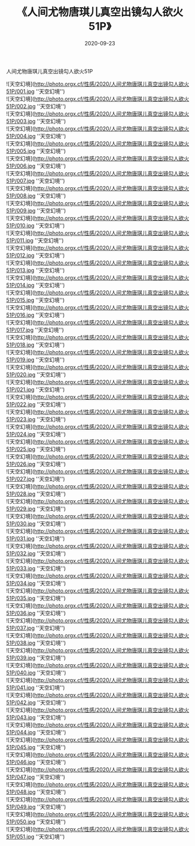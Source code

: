 ﻿---
layout: post
title:  《人间尤物唐琪儿真空出镜勾人欲火51P》
date:   2020-09-23
img: http://photo.orgx.cf/性感/2020/人间尤物唐琪儿真空出镜勾人欲火51P/000.jpg
categories: [美女, 性感, 泳衣]
---

人间尤物唐琪儿真空出镜勾人欲火51P



![天空幻境](http://photo.orgx.cf/性感/2020/人间尤物唐琪儿真空出镜勾人欲火51P/001.jpg ''天空幻境'') <br>
![天空幻境](http://photo.orgx.cf/性感/2020/人间尤物唐琪儿真空出镜勾人欲火51P/002.jpg ''天空幻境'') <br>
![天空幻境](http://photo.orgx.cf/性感/2020/人间尤物唐琪儿真空出镜勾人欲火51P/003.jpg ''天空幻境'') <br>
![天空幻境](http://photo.orgx.cf/性感/2020/人间尤物唐琪儿真空出镜勾人欲火51P/004.jpg ''天空幻境'') <br>
![天空幻境](http://photo.orgx.cf/性感/2020/人间尤物唐琪儿真空出镜勾人欲火51P/005.jpg ''天空幻境'') <br>
![天空幻境](http://photo.orgx.cf/性感/2020/人间尤物唐琪儿真空出镜勾人欲火51P/006.jpg ''天空幻境'') <br>
![天空幻境](http://photo.orgx.cf/性感/2020/人间尤物唐琪儿真空出镜勾人欲火51P/007.jpg ''天空幻境'') <br>
![天空幻境](http://photo.orgx.cf/性感/2020/人间尤物唐琪儿真空出镜勾人欲火51P/008.jpg ''天空幻境'') <br>
![天空幻境](http://photo.orgx.cf/性感/2020/人间尤物唐琪儿真空出镜勾人欲火51P/009.jpg ''天空幻境'') <br>
![天空幻境](http://photo.orgx.cf/性感/2020/人间尤物唐琪儿真空出镜勾人欲火51P/010.jpg ''天空幻境'') <br>
![天空幻境](http://photo.orgx.cf/性感/2020/人间尤物唐琪儿真空出镜勾人欲火51P/011.jpg ''天空幻境'') <br>
![天空幻境](http://photo.orgx.cf/性感/2020/人间尤物唐琪儿真空出镜勾人欲火51P/012.jpg ''天空幻境'') <br>
![天空幻境](http://photo.orgx.cf/性感/2020/人间尤物唐琪儿真空出镜勾人欲火51P/013.jpg ''天空幻境'') <br>
![天空幻境](http://photo.orgx.cf/性感/2020/人间尤物唐琪儿真空出镜勾人欲火51P/014.jpg ''天空幻境'') <br>
![天空幻境](http://photo.orgx.cf/性感/2020/人间尤物唐琪儿真空出镜勾人欲火51P/015.jpg ''天空幻境'') <br>
![天空幻境](http://photo.orgx.cf/性感/2020/人间尤物唐琪儿真空出镜勾人欲火51P/016.jpg ''天空幻境'') <br>
![天空幻境](http://photo.orgx.cf/性感/2020/人间尤物唐琪儿真空出镜勾人欲火51P/017.jpg ''天空幻境'') <br>
![天空幻境](http://photo.orgx.cf/性感/2020/人间尤物唐琪儿真空出镜勾人欲火51P/018.jpg ''天空幻境'') <br>
![天空幻境](http://photo.orgx.cf/性感/2020/人间尤物唐琪儿真空出镜勾人欲火51P/019.jpg ''天空幻境'') <br>
![天空幻境](http://photo.orgx.cf/性感/2020/人间尤物唐琪儿真空出镜勾人欲火51P/020.jpg ''天空幻境'') <br>
![天空幻境](http://photo.orgx.cf/性感/2020/人间尤物唐琪儿真空出镜勾人欲火51P/021.jpg ''天空幻境'') <br>
![天空幻境](http://photo.orgx.cf/性感/2020/人间尤物唐琪儿真空出镜勾人欲火51P/022.jpg ''天空幻境'') <br>
![天空幻境](http://photo.orgx.cf/性感/2020/人间尤物唐琪儿真空出镜勾人欲火51P/023.jpg ''天空幻境'') <br>
![天空幻境](http://photo.orgx.cf/性感/2020/人间尤物唐琪儿真空出镜勾人欲火51P/024.jpg ''天空幻境'') <br>
![天空幻境](http://photo.orgx.cf/性感/2020/人间尤物唐琪儿真空出镜勾人欲火51P/025.jpg ''天空幻境'') <br>
![天空幻境](http://photo.orgx.cf/性感/2020/人间尤物唐琪儿真空出镜勾人欲火51P/026.jpg ''天空幻境'') <br>
![天空幻境](http://photo.orgx.cf/性感/2020/人间尤物唐琪儿真空出镜勾人欲火51P/027.jpg ''天空幻境'') <br>
![天空幻境](http://photo.orgx.cf/性感/2020/人间尤物唐琪儿真空出镜勾人欲火51P/028.jpg ''天空幻境'') <br>
![天空幻境](http://photo.orgx.cf/性感/2020/人间尤物唐琪儿真空出镜勾人欲火51P/029.jpg ''天空幻境'') <br>
![天空幻境](http://photo.orgx.cf/性感/2020/人间尤物唐琪儿真空出镜勾人欲火51P/030.jpg ''天空幻境'') <br>
![天空幻境](http://photo.orgx.cf/性感/2020/人间尤物唐琪儿真空出镜勾人欲火51P/031.jpg ''天空幻境'') <br>
![天空幻境](http://photo.orgx.cf/性感/2020/人间尤物唐琪儿真空出镜勾人欲火51P/032.jpg ''天空幻境'') <br>
![天空幻境](http://photo.orgx.cf/性感/2020/人间尤物唐琪儿真空出镜勾人欲火51P/033.jpg ''天空幻境'') <br>
![天空幻境](http://photo.orgx.cf/性感/2020/人间尤物唐琪儿真空出镜勾人欲火51P/034.jpg ''天空幻境'') <br>
![天空幻境](http://photo.orgx.cf/性感/2020/人间尤物唐琪儿真空出镜勾人欲火51P/035.jpg ''天空幻境'') <br>
![天空幻境](http://photo.orgx.cf/性感/2020/人间尤物唐琪儿真空出镜勾人欲火51P/036.jpg ''天空幻境'') <br>
![天空幻境](http://photo.orgx.cf/性感/2020/人间尤物唐琪儿真空出镜勾人欲火51P/037.jpg ''天空幻境'') <br>
![天空幻境](http://photo.orgx.cf/性感/2020/人间尤物唐琪儿真空出镜勾人欲火51P/038.jpg ''天空幻境'') <br>
![天空幻境](http://photo.orgx.cf/性感/2020/人间尤物唐琪儿真空出镜勾人欲火51P/039.jpg ''天空幻境'') <br>
![天空幻境](http://photo.orgx.cf/性感/2020/人间尤物唐琪儿真空出镜勾人欲火51P/040.jpg ''天空幻境'') <br>
![天空幻境](http://photo.orgx.cf/性感/2020/人间尤物唐琪儿真空出镜勾人欲火51P/041.jpg ''天空幻境'') <br>
![天空幻境](http://photo.orgx.cf/性感/2020/人间尤物唐琪儿真空出镜勾人欲火51P/042.jpg ''天空幻境'') <br>
![天空幻境](http://photo.orgx.cf/性感/2020/人间尤物唐琪儿真空出镜勾人欲火51P/043.jpg ''天空幻境'') <br>
![天空幻境](http://photo.orgx.cf/性感/2020/人间尤物唐琪儿真空出镜勾人欲火51P/044.jpg ''天空幻境'') <br>
![天空幻境](http://photo.orgx.cf/性感/2020/人间尤物唐琪儿真空出镜勾人欲火51P/045.jpg ''天空幻境'') <br>
![天空幻境](http://photo.orgx.cf/性感/2020/人间尤物唐琪儿真空出镜勾人欲火51P/046.jpg ''天空幻境'') <br>
![天空幻境](http://photo.orgx.cf/性感/2020/人间尤物唐琪儿真空出镜勾人欲火51P/047.jpg ''天空幻境'') <br>
![天空幻境](http://photo.orgx.cf/性感/2020/人间尤物唐琪儿真空出镜勾人欲火51P/048.jpg ''天空幻境'') <br>
![天空幻境](http://photo.orgx.cf/性感/2020/人间尤物唐琪儿真空出镜勾人欲火51P/049.jpg ''天空幻境'') <br>
![天空幻境](http://photo.orgx.cf/性感/2020/人间尤物唐琪儿真空出镜勾人欲火51P/050.jpg ''天空幻境'') <br>
![天空幻境](http://photo.orgx.cf/性感/2020/人间尤物唐琪儿真空出镜勾人欲火51P/051.jpg ''天空幻境'') <br>